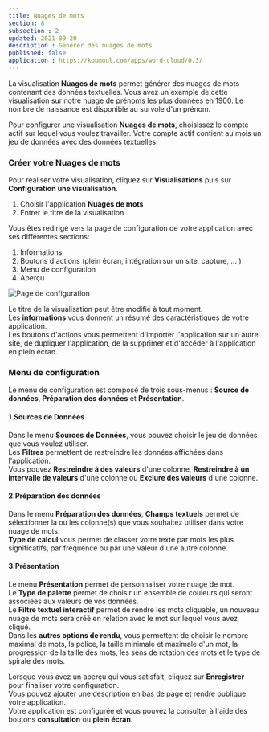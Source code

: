 ```yaml
---
title: Nuages de mots
section: 8
subsection : 2
updated: 2021-09-20
description : Générer des nuages de mots
published: false
application : https://koumoul.com/apps/word-cloud/0.3/
---
```


La visualisation **Nuages de mots** permet générer des nuages de mots contenant des données textuelles. Vous avez un exemple de cette visualisation sur notre [nuage de prénoms les plus données en 1900](https://opendata.koumoul.com/reuses/prenom-par-annee). Le nombre de naissance est disponible au survole d'un prénom.

Pour configurer une visualisation **Nuages de mots**, choisissez le compte actif sur lequel vous voulez travailler. Votre compte actif contient au mois un jeu de données avec des données textuelles.

### Créer votre Nuages de mots

Pour réaliser votre visualisation, cliquez sur **Visualisations** puis sur **Configuration une visualisation**.

1. Choisir l'application **Nuages de mots**
2. Entrer le titre de la visualisation

<p>
</p>

Vous êtes redirigé vers la page de configuration de votre application avec ses différentes sections:

1. Informations
2. Boutons d'actions (plein écran, intégration sur un site, capture, ... )
3. Menu de configuration
4. Aperçu

![Page de configuration](./images/user-guide-backoffice/nuages-config.jpg)

Le titre de la visualisation peut être modifié à tout moment.  
Les **informations** vous donnent un résumé des caractéristiques de votre application.  
Les boutons d'actions vous permettent d'importer l'application sur un autre site, de dupliquer l'application, de la supprimer et d'accéder à l'application en plein écran.

### Menu de configuration
Le menu de configuration est composé de trois sous-menus : **Source de données**, **Préparation des données** et **Présentation**.

#### 1.Sources de Données

Dans le menu **Sources de Données**, vous pouvez choisir le jeu de données que vous voulez utiliser.  
Les **Filtres** permettent de restreindre les données affichées dans l'application.  
Vous pouvez **Restreindre à des valeurs** d'une colonne,  **Restreindre à un intervalle de valeurs** d'une colonne ou **Exclure des valeurs** d'une colonne.

#### 2.Préparation des données

Dans le menu **Préparation des données**, **Champs textuels** permet de sélectionner la ou les colonne(s) que vous souhaitez utiliser dans votre nuage de mots.  
**Type de calcul** vous permet de classer votre texte par mots les plus significatifs, par fréquence ou par une valeur d'une autre colonne.

#### 3.Présentation

Le menu **Présentation** permet de personnaliser votre nuage de mot.  
Le **Type de palette** permet de choisir un ensemble de couleurs qui seront associées aux valeurs de vos données.  
Le **Filtre textuel interactif** permet de rendre les mots cliquable, un nouveau nuage de mots sera créé en relation avec le mot sur lequel vous avez cliqué.  
Dans les **autres options de rendu**, vous permettent de choisir le nombre maximal de mots, la police, la taille minimale et maximale d'un mot, la progression de la taille des mots, les sens de rotation des mots et le type de spirale des mots.

Lorsque vous avez un aperçu qui vous satisfait, cliquez sur **Enregistrer** pour finaliser votre configuration.  
Vous pouvez ajouter une description en bas de page et rendre publique votre application.  
Votre application est configurée et vous pouvez la consulter à l'aide des boutons **consultation** ou **plein écran**.
